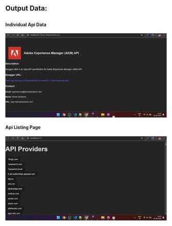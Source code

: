 <h2>Output Data:<h2>


<h4>Individual Api Data<h4>

![alt text](image.png)



<h4>Api Listing Page<h4>

![alt text](image-1.png)